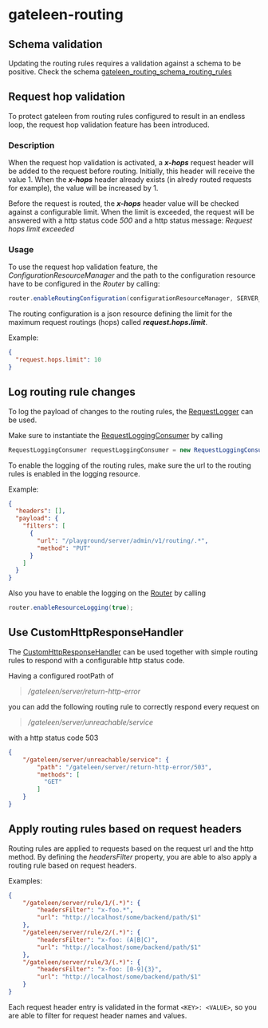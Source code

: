 # gateleen-routing

## Schema validation
Updating the routing rules requires a validation against a schema to be positive. Check the schema [gateleen_routing_schema_routing_rules](src/main/resources/gateleen_routing_schema_routing_rules)

## Request hop validation
To protect gateleen from routing rules configured to result in an endless loop, the request hop validation feature has been introduced.

### Description
When the request hop validation is activated, a **_x-hops_** request header will be added to the request before routing. Initially, this header will receive the value 1.
When the **_x-hops_** header already exists (in alredy routed requests for example), the value will be increased by 1.

Before the request is routed, the **_x-hops_** header value will be checked against a configurable limit. When the limit is exceeded, the request will
be answered with a http status code _500_ and a http status message: _Request hops limit exceeded_

### Usage
To use the request hop validation feature, the _ConfigurationResourceManager_ and the path to the configuration resource have to be configured in the _Router_ by calling:

```java
router.enableRoutingConfiguration(configurationResourceManager, SERVER_ROOT + "/admin/v1/routing/config")
```
The routing configuration is a json resource defining the limit for the maximum request routings (hops) called **_request.hops.limit_**.

Example:

```json
{
  "request.hops.limit": 10
}
```

## Log routing rule changes
To log the payload of changes to the routing rules, the [RequestLogger](../gateleen-core/src/main/java/org/swisspush/gateleen/core/logging/RequestLogger.java) can be used.

Make sure to instantiate the [RequestLoggingConsumer](../gateleen-logging/src/main/java/org/swisspush/gateleen/logging/RequestLoggingConsumer.java) by calling
                                                                                                  
```java
RequestLoggingConsumer requestLoggingConsumer = new RequestLoggingConsumer(vertx, loggingResourceManager);
```

To enable the logging of the routing rules, make sure the url to the routing rules is enabled in the logging resource.

Example:

```json
{
  "headers": [],
  "payload": {
    "filters": [
      {
        "url": "/playground/server/admin/v1/routing/.*",
        "method": "PUT"
      }
    ]
  }
}
```
Also you have to enable the logging on the [Router](src/main/java/org/swisspush/gateleen/routing/Router.java) by calling
```java
router.enableResourceLogging(true);
```
## Use CustomHttpResponseHandler
The [CustomHttpResponseHandler](src/main/java/org/swisspush/gateleen/routing/CustomHttpResponseHandler.java) can be used together with simple routing rules to respond with a configurable
http status code.

Having a configured rootPath of
 
> _/gateleen/server/return-http-error_

you can add the following routing rule to correctly respond every request on

> _/gateleen/server/unreachable/service_

with a http status code 503
```json
{
    "/gateleen/server/unreachable/service": {
        "path": "/gateleen/server/return-http-error/503",
        "methods": [
          "GET"
        ]
    }
}
```

## Apply routing rules based on request headers
Routing rules are applied to requests based on the request url and the http method. By defining the _headersFilter_ property, you are able to also apply a routing rule based on request headers.

Examples:
```json
{
    "/gateleen/server/rule/1/(.*)": {
        "headersFilter": "x-foo.*",
        "url": "http://localhost/some/backend/path/$1"
    },
    "/gateleen/server/rule/2/(.*)": {
        "headersFilter": "x-foo: (A|B|C)",
        "url": "http://localhost/some/backend/path/$1"
    },
    "/gateleen/server/rule/3/(.*)": {
        "headersFilter": "x-foo: [0-9]{3}",
        "url": "http://localhost/some/backend/path/$1"
    }
}
```
Each request header entry is validated in the format `<KEY>: <VALUE>`, so you are able to filter for request header names and values.